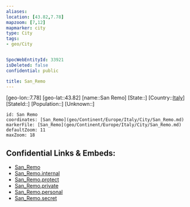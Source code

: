 ```yaml
---
aliases: 
location: [43.82,7.78]
mapzoom: [7,12] 
mapmarker: city 
type: City
tags:
- geo/City


SpocWebEntityId: 33921
isDeleted: false
confidential: public

title: San_Remo
---
```

[geo-lon::7.78]
[geo-lat::43.82]
[name::San Remo]
[State::]
[Country::[Italy](geo/Continent/Europe/Italy.md)]
[StateId::]
[Population::]
[Unknown::]


```leaflet
id: San Remo
coordinates: [San_Remo](geo/Continent/Europe/Italy/City/San_Remo.md)
markerFile: [San_Remo](geo/Continent/Europe/Italy/City/San_Remo.md)
defaultZoom: 11 
maxZoom: 18
```


## Confidential Links & Embeds: 
- [San_Remo](../../../../../../_public/geo/Continent/Europe/Italy/City/San_Remo.md) 
- [San_Remo.internal](../../../../../../_internal/geo/Continent/Europe/Italy/City/San_Remo.internal.md) 
- [San_Remo.protect](../../../../../../_protect/geo/Continent/Europe/Italy/City/San_Remo.protect.md) 
- [San_Remo.private](../../../../../../_private/geo/Continent/Europe/Italy/City/San_Remo.private.md) 
- [San_Remo.personal](../../../../../../_personal/geo/Continent/Europe/Italy/City/San_Remo.personal.md) 
- [San_Remo.secret](../../../../../../_secret/geo/Continent/Europe/Italy/City/San_Remo.secret.md) 
